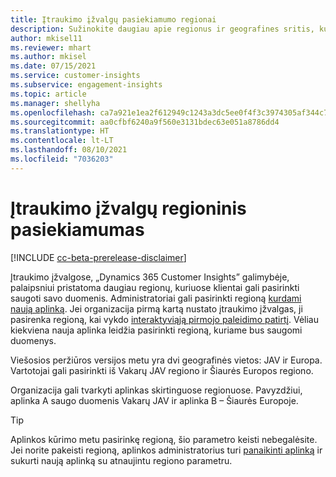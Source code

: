 ```yaml
---
title: Įtraukimo įžvalgų pasiekiamumo regionai
description: Sužinokite daugiau apie regionus ir geografines sritis, kuriuose įdiegiama tarnyba.
author: mkisel11
ms.reviewer: mhart
ms.author: mkisel
ms.date: 07/15/2021
ms.service: customer-insights
ms.subservice: engagement-insights
ms.topic: article
ms.manager: shellyha
ms.openlocfilehash: ca7a921e1ea2f612949c1243a3dc5ee0f4f3c3974305af344c77b870db3e00a9
ms.sourcegitcommit: aa0cfbf6240a9f560e3131bdec63e051a8786dd4
ms.translationtype: HT
ms.contentlocale: lt-LT
ms.lasthandoff: 08/10/2021
ms.locfileid: "7036203"
---
```

# <a name="regional-availability-for-engagement-insights"></a>Įtraukimo įžvalgų regioninis pasiekiamumas

[!INCLUDE [cc-beta-prerelease-disclaimer](includes/cc-beta-prerelease-disclaimer.md)]

Įtraukimo įžvalgose, „Dynamics 365 Customer Insights” galimybėje, palaipsniui pristatoma daugiau regionų, kuriuose klientai gali pasirinkti saugoti savo duomenis. Administratoriai gali pasirinkti regioną [kurdami naują aplinką](manage-environments-workspaces.md#create-an-environment). Jei organizacija pirmą kartą nustato įtraukimo įžvalgas, ji pasirenka regioną, kai vykdo [interaktyviąją pirmojo paleidimo patirtį](quickstart.md). Vėliau kiekviena nauja aplinka leidžia pasirinkti regioną, kuriame bus saugomi duomenys.

Viešosios peržiūros versijos metu yra dvi geografinės vietos: JAV ir Europa. Vartotojai gali pasirinkti iš Vakarų JAV regiono ir Šiaurės Europos regiono.

Organizacija gali tvarkyti aplinkas skirtinguose regionuose. Pavyzdžiui, aplinka A saugo duomenis Vakarų JAV ir aplinka B – Šiaurės Europoje.

> [!TIP]
> Aplinkos kūrimo metu pasirinkę regioną, šio parametro keisti nebegalėsite. Jei norite pakeisti regioną, aplinkos administratorius turi [panaikinti aplinką](manage-environments-workspaces.md#delete-an-environment) ir sukurti naują aplinką su atnaujintu regiono parametru.

